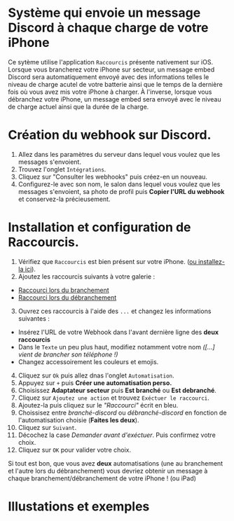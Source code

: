 # Système qui envoie un message Discord à chaque charge de votre iPhone
Ce sytème utilise l'application `Raccourcis` présente nativement sur iOS. Lorsque vous brancherez votre iPhone sur secteur, un message embed Discord sera automatiquement envoyé 
avec des informations telles le niveau de charge acutel de votre batterie ainsi que le temps de la dernière fois où vous avez mis votre iPhone à charger. À l'inverse, lorsque vous débranchez 
votre iPhone, un message embed sera envoyé avec le niveau de charge actuel ainsi que la durée de la charge.

# Création du webhook sur Discord. 
1. Allez dans les paramètres du serveur dans lequel vous voulez que les messages s'envoient. 
2. Trouvez l'onglet `Intégrations`.
3. Cliquez sur "Consulter les webhooks" puis créez-en un nouveau.
4. Configurez-le avec son nom, le salon dans lequel vous voulez que les messages s'envoient, sa photo de profil puis **Copier l'URL du webhook** et conservez-la précieusement.

# Installation et configuration de Raccourcis.
 1. Vérifiez que `Raccourcis` est bien présent sur votre iPhone. ([ou installez-la ici](https://apps.apple.com/fr/app/raccourcis/id915249334)).
 2. Ajoutez les raccourcis suivants à votre galerie :
 - [Raccourci lors du branchement]()
 - [Raccourci lors du débranchement]()
 3. Ouvrez ces raccourcis à l'aide des `...` et changez les informations suivantes : 
 - Insérez l'URL de votre Webhook dans l'avant dernière ligne des **deux raccourcis**
 - Dans le `Texte` un peu plus haut, modifiez notamment votre nom *([...] vient de brancher son téléphone !)*
 - Changez accessoirement les couleurs et emojis.
 4. Cliquez sur `Ok` puis allez dnas l'onglet `Automatisation`.
 5. Appuyez sur  `+` puis **Créer une automatisation perso.**
 6. Choisissez **Adaptateur secteur** puis **Est branché** ou **Est debranché**.
 7. Cliquez sur `Ajoutez une action` et trouvez `Exéctuer le raccourci`.
 8. Ajoutez-la puis cliquez sur le *"Raccourci"* écrit en bleu.
 9. Choissisez entre *branché-discord* ou *débranché-discord* en fonction de l'automatisation choisie (**Faites les deux**).
 10. Cliquez sur `Suivant`.
 11. Décochez la case *Demander avant d'exéctuer*. Puis confirmez votre choix.
 12. Cliquez sur `OK` pour valider votre choix. 

Si tout est bon, que vous avez **deux** automatisations (une au branchement et l'autre lors du débranchement) vous devriez obtenir un message à chaque branchement/débranchement de votre iPhone ! (ou iPad)

# Illustations et exemples 
